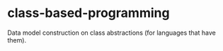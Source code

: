 # class-based-programming
Data model construction on class abstractions (for languages that have them).
